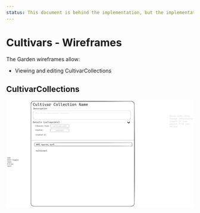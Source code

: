 ```yaml
---
status: This document is behind the implementation, but the implementation may need a redesign.
---
```



# Cultivars - Wireframes

The Garden wireframes allow:
- Viewing and editing CultivarCollections

## CultivarCollections

![Collections Wireframe](./wireframes/collection.excalidraw.png)